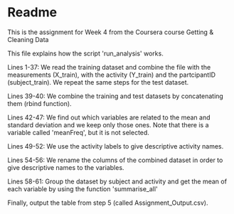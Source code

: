 # Readme
This is the assignment for Week 4 from the Coursera course Getting &amp; Cleaning Data

This file explains how the script 'run_analysis' works.

Lines 1-37: We read the training dataset and combine the file with the measurements (X_train), with the activity (Y_train) and the partcipantID (subject_train).
We repeat the same steps for the test dataset.

Lines 39-40: We combine the training and test datasets by concatenating them (rbind function).

Lines 42-47: We find out which variables are related to the mean and standard deviation and we keep only those ones. Note that there is a variable called 'meanFreq', but it is not selected.

Lines 49-52: We use the activity labels to give descriptive activity names.

Lines 54-56: We rename the columns of the combined dataset in order to give descriptive names to the variables.

Lines 58-61: Group the dataset by subject and activity and get the mean of each variable by using the function 'summarise_all'

Finally, output the table from step 5 (called Assignment_Output.csv).
